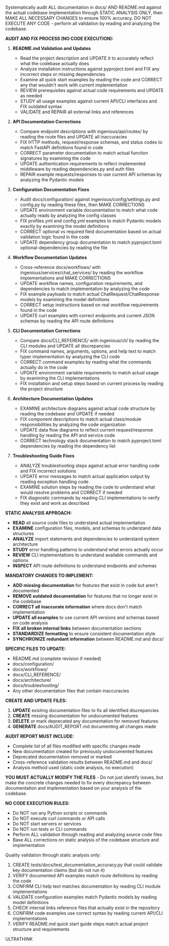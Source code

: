 Systematically audit ALL documentation in docs/ AND README.md against the actual codebase implementation through STATIC ANALYSIS ONLY, then MAKE ALL NECESSARY CHANGES to ensure 100% accuracy. DO NOT EXECUTE ANY CODE - perform all validation by reading and analyzing the codebase.

**AUDIT AND FIX PROCESS (NO CODE EXECUTION):**

1. **README.md Validation and Updates**
   - Read the project description and UPDATE it to accurately reflect what the codebase actually does
   - Analyze installation instructions against pyproject.toml and FIX any incorrect steps or missing dependencies
   - Examine all quick start examples by reading the code and CORRECT any that wouldn't work with current implementation
   - REVIEW prerequisites against actual code requirements and UPDATE as needed
   - STUDY all usage examples against current API/CLI interfaces and FIX outdated syntax
   - VALIDATE and REPAIR all external links and references

2. **API Documentation Corrections**
   - Compare endpoint descriptions with ingenious/api/routes/ by reading the route files and UPDATE all inaccuracies
   - FIX HTTP methods, request/response schemas, and status codes to match FastAPI definitions found in code
   - CORRECT parameter documentation to match actual function signatures by examining the code
   - UPDATE authentication requirements to reflect implemented middleware by reading dependencies.py and auth files
   - REPAIR example requests/responses to use current API schemas by analyzing the Pydantic models

3. **Configuration Documentation Fixes**
   - Audit docs/configuration/ against ingenious/config/settings.py and config.py by reading these files, then MAKE CORRECTIONS
   - UPDATE environment variable documentation to match what code actually reads by analyzing the config classes
   - FIX profiles.yml and config.yml examples to match Pydantic models exactly by examining the model definitions
   - CORRECT optional vs required field documentation based on actual validation logic found in the code
   - UPDATE dependency group documentation to match pyproject.toml optional-dependencies by reading the file

4. **Workflow Documentation Updates**
   - Cross-reference docs/workflows/ with ingenious/services/chat_services/ by reading the workflow implementations and MAKE CORRECTIONS
   - UPDATE workflow names, configuration requirements, and dependencies to match implementation by analyzing the code
   - FIX example payloads to match actual ChatRequest/ChatResponse models by examining the model definitions
   - CORRECT setup instructions based on real workflow requirements found in the code
   - UPDATE curl examples with correct endpoints and current JSON schemas by reading the API route definitions

5. **CLI Documentation Corrections**
   - Compare docs/CLI_REFERENCE/ with ingenious/cli/ by reading the CLI modules and UPDATE all discrepancies
   - FIX command names, arguments, options, and help text to match typer implementation by analyzing the CLI code
   - CORRECT command examples by reading what the commands actually do in the code
   - UPDATE environment variable requirements to match actual usage by examining the CLI implementations
   - FIX installation and setup steps based on current process by reading the project structure

6. **Architecture Documentation Updates**
   - EXAMINE architecture diagrams against actual code structure by reading the codebase and UPDATE if needed
   - FIX component descriptions to match actual class/module responsibilities by analyzing the code organization
   - UPDATE data flow diagrams to reflect current request/response handling by reading the API and service code
   - CORRECT technology stack documentation to match pyproject.toml dependencies by reading the dependency list

7. **Troubleshooting Guide Fixes**
   - ANALYZE troubleshooting steps against actual error handling code and FIX incorrect solutions
   - UPDATE error messages to match actual application output by reading exception handling code
   - EXAMINE solution steps by reading the code to understand what would resolve problems and CORRECT if needed
   - FIX diagnostic commands by reading CLI implementations to verify they exist and work as described

**STATIC ANALYSIS APPROACH:**

- **READ** all source code files to understand actual implementation
- **EXAMINE** configuration files, models, and schemas to understand data structures
- **ANALYZE** import statements and dependencies to understand system architecture
- **STUDY** error handling patterns to understand what errors actually occur
- **REVIEW** CLI implementations to understand available commands and options
- **INSPECT** API route definitions to understand endpoints and schemas

**MANDATORY CHANGES TO IMPLEMENT:**

- **ADD missing documentation** for features that exist in code but aren't documented
- **REMOVE outdated documentation** for features that no longer exist in the codebase
- **CORRECT all inaccurate information** where docs don't match implementation
- **UPDATE all examples** to use current API versions and schemas based on code analysis
- **FIX all broken internal links** between documentation sections
- **STANDARDIZE formatting** to ensure consistent documentation style
- **SYNCHRONIZE redundant information** between README.md and docs/

**SPECIFIC FILES TO UPDATE:**

- README.md (complete revision if needed)
- docs/configuration/
- docs/workflows/
- docs/CLI_REFERENCE/
- docs/architecture/
- docs/troubleshooting/
- Any other documentation files that contain inaccuracies

**CREATE AND UPDATE FILES:**

1. **UPDATE** existing documentation files to fix all identified discrepancies
2. **CREATE** missing documentation for undocumented features
3. **DELETE** or mark deprecated any documentation for removed features
4. **GENERATE** docs/AUDIT_REPORT.md documenting all changes made

**AUDIT REPORT MUST INCLUDE:**
- Complete list of all files modified with specific changes made
- New documentation created for previously undocumented features
- Deprecated documentation removed or marked
- Cross-reference validation results between README.md and docs/
- Analysis method used (static code analysis, no execution)

**YOU MUST ACTUALLY MODIFY THE FILES** - Do not just identify issues, but make the concrete changes needed to fix every discrepancy between documentation and implementation based on your analysis of the codebase.

**NO CODE EXECUTION RULES:**
- Do NOT run any Python scripts or commands
- Do NOT execute curl commands or API calls
- Do NOT start servers or services
- Do NOT run tests or CLI commands
- Perform ALL validation through reading and analyzing source code files
- Base ALL corrections on static analysis of the codebase structure and implementation

Quality validation through static analysis only:
1. CREATE tests/docs/test_documentation_accuracy.py that could validate key documentation claims (but do not run it)
2. VERIFY documented API examples match route definitions by reading the code
3. CONFIRM CLI help text matches documentation by reading CLI module implementations
4. VALIDATE configuration examples match Pydantic models by reading model definitions
5. CHECK internal links reference files that actually exist in the repository
6. CONFIRM code examples use correct syntax by reading current API/CLI implementations
7. VERIFY README.md quick start guide steps match actual project structure and requirements

ULTRATHINK
